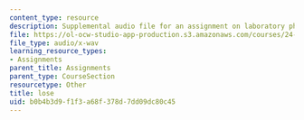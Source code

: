 ```yaml
---
content_type: resource
description: Supplemental audio file for an assignment on laboratory phonology.
file: https://ol-ocw-studio-app-production.s3.amazonaws.com/courses/24-910-topics-in-linguistic-theory-laboratory-phonology-spring-2007/b0b4b3d9f1f3a68f378d7dd09dc80c45_lose.wav
file_type: audio/x-wav
learning_resource_types:
- Assignments
parent_title: Assignments
parent_type: CourseSection
resourcetype: Other
title: lose
uid: b0b4b3d9-f1f3-a68f-378d-7dd09dc80c45
---
```

